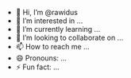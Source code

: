 - 👋 Hi, I’m @rawidus
- 👀 I’m interested in ...
- 🌱 I’m currently learning ...
- 💞️ I’m looking to collaborate on ...
- 📫 How to reach me ...
- 😄 Pronouns: ...
- ⚡ Fun fact: ...

<!---
rawidus/rawidus is a ✨ special ✨ repository because its `README.md` (this file) appears on your GitHub profile.
You can click the Preview link to take a look at your changes.
--->
